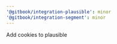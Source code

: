 ```yaml
---
'@gitbook/integration-plausible': minor
'@gitbook/integration-segment': minor
---
```


Add cookies to plausible

